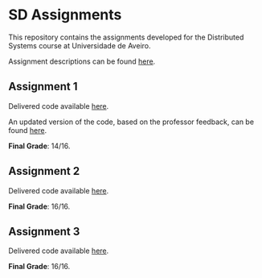 # SD Assignments
This repository contains the assignments developed for the Distributed Systems course at Universidade de Aveiro.

Assignment descriptions can be found [here](https://github.com/diogopjesus/sd-assignments/tree/main/archive).

## Assignment 1
Delivered code available [here](https://github.com/diogopjesus/sd-assignments/releases/tag/first-assignment).

An updated version of the code, based on the professor feedback, can be found [here](https://github.com/diogopjesus/sd-assignments/releases/tag/first-assignment-update).

**Final Grade**: 14/16.

## Assignment 2
Delivered code available [here](https://github.com/diogopjesus/sd-assignments/releases/tag/second-assignment).

**Final Grade**: 16/16.

## Assignment 3
Delivered code available [here](https://github.com/diogopjesus/sd-assignments/releases/tag/third-assignment).

**Final Grade**: 16/16.
